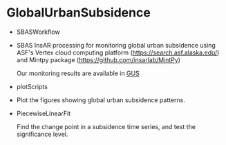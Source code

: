 # GlobalUrbanSubsidence

- SBASWorkflow
- 
  SBAS InsAR processing for monitoring global urban subsidence using ASF's Vertex cloud computing platform (https://search.asf.alaska.edu/) and Mintpy package (https://github.com/insarlab/MintPy)
  
  Our monitoring results are available in [GUS](https://ee.pkurelab.projects.earthengine.app/view/gus)
- plotScripts
- 
  Plot the figures showing global urban subsidence patterns.
  
- PiecewiseLinearFit
  
  Find the change point in a subsidence time series, and test the significance level.
